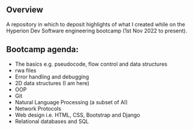 Overview
-
A repository in which to deposit highlights of what I created while on the Hyperion Dev Software engineering bootcamp (1st Nov 2022 to present).

Bootcamp agenda:
- 
- The basics e.g. pseudocode, flow control and data structures
- rwa files
- Error handling and debugging
- 2D data structures (I am here)
- OOP
- Git
- Natural Language Processing (a subset of AI)
- Network Protocols
- Web design i.e. HTML, CSS, Bootstrap and Django
- Relational databases and SQL
